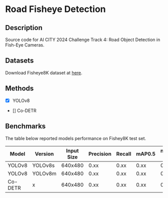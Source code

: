 # Road Fisheye Detection
## Description
Source code for AI CITY 2024 Challenge Track 4: Road Object Detection in Fish-Eye Cameras.

## Datasets
Download Fisheye8K dataset at [here](https://scidm.nchc.org.tw/en/dataset/fisheye8k).

## Methods

- [x] YOLOv8
- [] Co-DETR


## Benchmarks

The table below reported models performance on Fishey8K test set.

| Model    | Version | Input Size | Precision | Recall | mAP0.5 | mAP0.5-0.95 | F1-score | APS  | APM  | APL  | Inference[ms] |
| -------- | ------- | ---------- | --------- | ------ | ------ | ----------- | -------- | ---- | ---- | ---- | ------------- |
| YOLOv8  | YOLOv8s     | 640x480    | 0.xx      | 0.xx   | 0.xx   | 0.xx        | 0.xx     | 0.xx | 0.xx | 0.xx | 0.xx          |
| YOLOv8  | YOLOv8m     | 640x480    | 0.xx      | 0.xx   | 0.xx   | 0.xx        | 0.xx     | 0.xx | 0.xx | 0.xx | 0.xx          |
| Co-DETR  |  x     | 640x480    | 0.xx      | 0.xx   | 0.xx   | 0.xx        | 0.xx     | 0.xx | 0.xx | 0.xx | 0.xx          |

